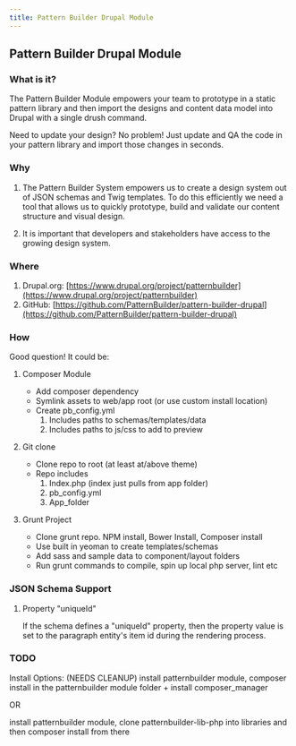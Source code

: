 ```yaml
---
title: Pattern Builder Drupal Module
---
```


## Pattern Builder Drupal Module


### What is it?

The Pattern Builder Module empowers your team to prototype in a static pattern library and then import the designs and content data model into Drupal with a single drush command.

Need to update your design? No problem! Just update and QA the code in your pattern library and import those changes in seconds.


### Why

1. The Pattern Builder System empowers us to create a design system out of JSON schemas and Twig templates. To do this efficiently we need a tool that allows us to quickly prototype, build and validate our content structure and visual design.

1. It is important that developers and stakeholders have access to the growing design system.


### Where

1. Drupal.org: [https://www.drupal.org/project/patternbuilder](https://www.drupal.org/project/patternbuilder)
1. GitHub: [https://github.com/PatternBuilder/pattern-builder-drupal](https://github.com/PatternBuilder/pattern-builder-drupal)


### How

Good question! It could be:

1. Composer Module
    - Add composer dependency
    - Symlink assets to web/app root (or use custom install location)
    - Create pb_config.yml
        1. Includes paths to schemas/templates/data
        2. Includes paths to js/css to add to preview

1. Git clone
    - Clone repo to root (at least at/above theme)
    - Repo includes
        1. Index.php (index just pulls from app folder)
        2. pb_config.yml
        3. App_folder

1. Grunt Project
    - Clone grunt repo. NPM install, Bower Install, Composer install
    - Use built in yeoman to create templates/schemas
    - Add sass and sample data to component/layout folders
    - Run grunt commands to compile, spin up local php server, lint etc


### JSON Schema Support

1. Property "uniqueId"

    If the schema defines a "uniqueId" property, then the property value is set to the paragraph entity's item id during the rendering process.


### TODO

Install Options: (NEEDS CLEANUP)
install patternbuilder module, composer install in the patternbuilder module folder + install composer_manager

OR

install patternbuilder module, clone patternbuilder-lib-php into libraries and then composer install from there
